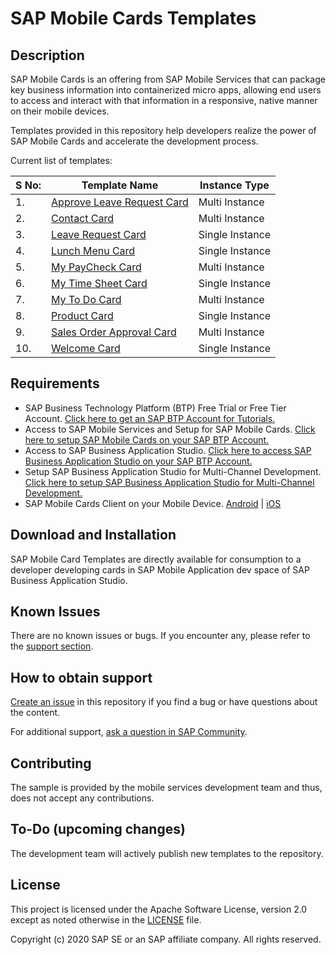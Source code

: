 # SAP Mobile Cards Templates

## Description

SAP Mobile Cards is an offering from SAP Mobile Services that can package key business information into containerized micro apps, allowing end users to access and interact with that information in a responsive, native manner on their mobile devices.

Templates provided in this repository help developers realize the power of SAP Mobile Cards and accelerate the development process.

Current list of templates:

|S No: | Template Name| Instance Type |
|---|---|---|
| 1. | [Approve Leave Request Card](/Approve%20Leave%20Request%20Card%20Template%20-%20Multi%20Instance) | Multi Instance |
| 2. | [Contact Card](/Contact%20Card%20Template%20-%20Multi%20Instance) | Multi Instance |
| 3. | [Leave Request Card](/Leave%20Request%20Card%20Template%20-%20Single%20Instance) | Single Instance |
| 4. | [Lunch Menu Card](/Lunch%20Menu%20Card%20Template%20-%20Single%20Instance) | Single Instance |
| 5. | [My PayCheck Card](/My%20Paycheck%20Card%20Template%20-%20Multi%20Instance) | Multi Instance |
| 6. | [My Time Sheet Card](/My%20Time%20Sheet%20Card%20Template%20-%20Single%20Instance) | Single Instance |
| 7. | [My To Do Card](/My%20To%20Dos%20Card%20Template%20-%20Multi%20Instance) | Multi Instance |
| 8. | [Product Card](/Product%20Card%20Template%20-%20Single%20Instance) | Single Instance |
| 9. | [Sales Order Approval Card](/Sales%20Order%20Approval%20Card%20-%20Multi%20Instance) | Multi Instance |
| 10. | [Welcome Card](/Welcome%20Card%20Template%20-%20Single%20Instance) | Single Instance |

## Requirements

* SAP Business Technology Platform (BTP) Free Trial or Free Tier Account.
    [Click here to get an SAP BTP Account for Tutorials.](https://developers.sap.com/tutorials/btp-cockpit-setup.html)
* Access to SAP Mobile Services and Setup for SAP Mobile Cards.
    [Click here to setup SAP Mobile Cards on your SAP BTP Account.](https://developers.sap.com/tutorials/cp-mobile-cards-setup.html)
* Access to SAP Business Application Studio.
    [Click here to access SAP Business Application Studio on your SAP BTP Account.](https://developers.sap.com/tutorials/appstudio-onboarding.html)
* Setup SAP Business Application Studio for Multi-Channel Development.
    [Click here to setup SAP Business Application Studio for Multi-Channel Development.](https://developers.sap.com/tutorials/cp-mobile-bas-setup.html)
* SAP Mobile Cards Client on your Mobile Device.
    [Android](https://play.google.com/store/apps/details?id=com.sap.content2go&hl=en_IN) | [iOS](https://apps.apple.com/us/app/sap-mobile-cards/id1168110623)

## Download and Installation

SAP Mobile Card Templates are directly available for consumption to a developer developing cards in SAP Mobile Application dev space of SAP Business Application Studio. 

## Known Issues

There are no known issues or bugs. If you encounter any, please refer to the [support section](#how-to-obtain-support).

## How to obtain support

[Create an issue](https://github.com/SAP-samples/mobile-cards-templates/issues) in this repository if you find a bug or have questions about the content.

For additional support, [ask a question in SAP Community](https://answers.sap.com/tags/73555000100700000761).

## Contributing

The sample is provided by the mobile services development team and thus, does not accept any contributions.

## To-Do (upcoming changes)

The development team will actively publish new templates to the repository.

## License

<!-- [![REUSE status](https://api.reuse.software/badge/github.com/SAP-samples/mobile-cards-templates)](https://api.reuse.software/info/github.com/SAP-samples/mobile-cards-templates) -->

This project is licensed under the Apache Software License, version 2.0 except as noted otherwise in the [LICENSE](/.LICENSES/Apache-2.0.txt) file.

Copyright (c) 2020 SAP SE or an SAP affiliate company. All rights reserved.
